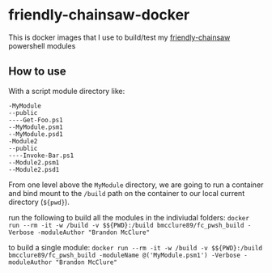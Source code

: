 # friendly-chainsaw-docker

This is docker images that I use to build/test my [friendly-chainsaw](https://github.com/brandonmcclure/friendly-chainsaw) powershell modules

## How to use

With a script module directory like:
```
-MyModule
--public
----Get-Foo.ps1
--MyModule.psm1
--MyModule.psd1
-Module2
--public
----Invoke-Bar.ps1
--Module2.psm1
--Module2.psd1
```

From one level above the `MyModule` directory, we are going to run a container and bind mount to the `/build` path on the container to our local current directory (`${pwd}`).

run the following to build all the modules in the indiviudal folders: 
`docker run --rm -it -w /build -v $${PWD}:/build bmcclure89/fc_pwsh_build -Verbose -moduleAuthor "Brandon McClure"`

to build a single module: 
`docker run --rm -it -w /build -v $${PWD}:/build bmcclure89/fc_pwsh_build -moduleName @('MyModule.psm1') -Verbose -moduleAuthor "Brandon McClure"`

